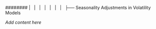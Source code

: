 ######## |   |   |   |   |   |   |   ├── Seasonality Adjustments in Volatility Models

*Add content here*